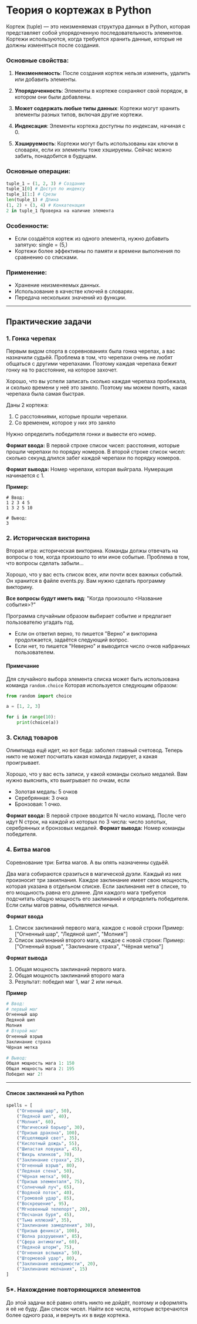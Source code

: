 # Теория о кортежах в Python

Кортеж (tuple) — это неизменяемая структура данных в Python, которая представляет собой упорядоченную последовательность элементов. Кортежи используются, когда требуется хранить данные, которые не должны изменяться после создания.

### Основные свойства:
1. **Неизменяемость**: После создания кортеж нельзя изменить, удалить или добавить элементы.

2. **Упорядоченность**: Элементы в кортеже сохраняют свой порядок, в котором они были добавлены.

3. **Может содержать любые типы данных**: Кортежи могут хранить элементы разных типов, включая другие кортежи.


4. **Индексация**: Элементы кортежа доступны по индексам, начиная с 0.


5. **Хэшируемость**: Кортежи могут быть использованы как ключи в словарях, если их элементы тоже хэшируемы. Сейчас можно забить, понадобится в будущем. 

### Основные операции:
```python
tuple_1 = (1, 2, 3) # Создание
tuple_1[0] # Доступ по индексу
tuple_1[1:] # Срезы
len(tuple_1) # Длина
(1, 2) + (3, 4) # Конкатенация
2 in tuple_1 Проверка на наличие элемента 
```


### Особенности:
- Если создаётся кортеж из одного элемента, нужно добавить запятую: single = (5,)
- Кортежи более эффективны по памяти и времени выполнения по сравнению со списками.

### Применение:
- Хранение неизменяемых данных.
- Использование в качестве ключей в словарях.
- Передача нескольких значений из функции.

---

## Практические задачи

### 1. Гонка черепах
Первым видом спорта в соревнованиях была гонка черепах, а вас назначили судьёй. Проблема в том, что черепахи очень не любят общаться с другими черепахами. Поэтому каждая черепаха бежит гонку на то расстояние, на которое захочет. 

Хорошо, что вы успели записать сколько каждая черепаха пробежала, и сколько времени у неё это заняло. Поэтому мы можем понять, какая черепаха была самая быстрая.

Даны 2 кортежа:
1. C расстояниями, которые прошли черепахи. 
2. Со временем, которое у них это заняло

Нужно определить победителя гонки и вывести его номер.

**Формат ввода:**
В первой строке список чисел: расстояния, которые прошли черепахи по порядку номеров. 
В второй строке список чисел: сколько секунд длился забег каждой черепахи по порядку номеров.

 **Формат вывода:**
 Номер черепахи, которая выйграла. Нумерация начинается с 1. 

**Пример:**
```
# Ввод:
1 2 3 4 5
1 3 2 5 10

# Вывод:
3
```

### 2. Историческая викторина
Вторая игра: историческая викторина. Команды должы отвечать на вопросы о том, когда произошло то или иное событые. Проблема в том, что вопросы сделать забыли...

Хорошо, что у вас есть список всех, или почти всех важных событий. Он хранится в файле events.py. Вам нужно сделать программу викторину. 

**Все вопросы будут иметь вид**:
"Когда произошло <Название события>?"

Программа случайным образом выбирает событие и предлагает пользователю угадать год. 
- Если он ответил верно, то пишется "Верно" и викторина продолжается, задаётся следующий вопрос. 
- Если нет, то пишется "Неверно" и выводится число очков набранных пользователем.

#### Примечание
Для случайного выбора элемента списка может быть использована команда `random.choice`
Которая используется следующим образом:
```python
from random import choice

a = [1, 2, 3]

for i in range(10):
	print(choice(a))
```

### 3. Склад товаров
Олимпиада ещё идет, но вот беда: заболел главный счетовод. Теперь никто не может посчитать какая команда лидирует, а какая проигрывает. 

Хорошо, что у вас есть записи, у какой команды сколько медалей. Вам нужно выяснить, кто выигрывает по очкам, если
- Золотая медаль: 5 очков
- Серебрянная: 3 очка
- Бронзовая: 1 очко. 

**Формат ввода:**
В первой строке вводится N число команд.
После чего идут N строк, на каждой из которых по 3 числа: число золотых, серебрянных и бронзовых медалей. 
**Формат вывода:**
Номер команды победителя.

### 4. Битва магов
Соревнование три: Битва магов. А вы опять назначенны судьёй. 

Два мага собираются сразиться в магической дуэли. Каждый из них произносит три закилнания. Каждое заклинание имеет свою мощность, которая указана в отдельном списке. Если заклинания нет в списке, то его мощьность равна его длинне. Для каждого мага требуется подсчитать общую мощность его заклинаний и определить победителя. Если силы магов равны, объявляется ничья.

**Формат ввода**
1. Список заклинаний первого мага, каждое с новой строки
Пример: ["Огненный шар", "Ледяной шип", "Молния"]
2. Список заклинаний второго мага, каждое с новой строки:
Пример: ["Огненный взрыв", "Заклинание страха", "Чёрная метка"]

**Формат вывода**
1. Общая мощность заклинаний первого мага.
2. Общая мощность заклинаний второго мага
3. Результат: победил маг 1, маг 2 или ничья.

**Пример**

```python
# Ввод:
# первый маг
Огненный шар
Ледяной шип
Молния
# Второй маг
Огненный взрыв
Заклинание страха
Чёрная метка

# Вывод:
Общая мощность мага 1: 150
Общая мощность мага 2: 195
Победил маг 2!
```


---

#### Список заклинаний на Python
```python
spells = [
    ("Огненный шар", 50),
    ("Ледяной шип", 40),
    ("Молния", 60),
    ("Магический барьер", 30),
    ("Призыв дракона", 100),
    ("Исцеляющий свет", 35),
    ("Кислотный дождь", 55),
    ("Шипастая ловушка", 45),
    ("Вихрь клинков", 70),
    ("Заклинание страха", 25),
    ("Огненный взрыв", 80),
    ("Ледяная стена", 50),
    ("Чёрная метка", 90),
    ("Призыв элементаля", 75),
    ("Солнечный луч", 65),
    ("Водяной поток", 40),
    ("Громовой удар", 85),
    ("Воскрешение", 95),
    ("Мгновенный телепорт", 20),
    ("Песчаная буря", 45),
    ("Тьма иллюзий", 35),
    ("Заклинание замедления", 30),
    ("Призыв феникса", 100),
    ("Волна разрушения", 85),
    ("Сфера антимагии", 60),
    ("Ледяной шторм", 75),
    ("Огненная вспышка", 50),
    ("Штормовой удар", 80),
    ("Заклинание невидимости", 20),
    ("Заклинание молчания", 15)
]
```

### 5*. Нахождение повторяющихся элементов
До этой задачи всё равно опять никто не дойдёт, поэтому и оформлять я её не буду. 
Дан список чисел. Найти все числа, которые встречаются более одного раза, и вернуть их в виде кортежа.